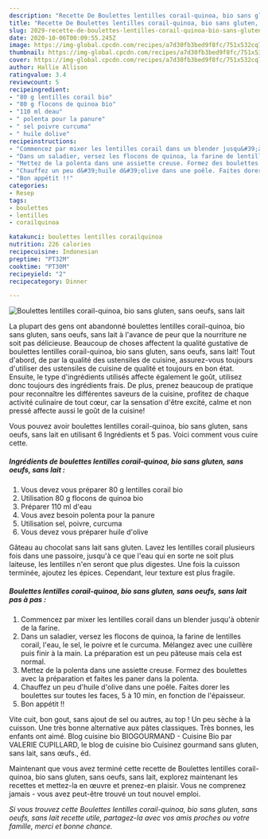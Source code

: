 ```yaml
---
description: "Recette De Boulettes lentilles corail-quinoa, bio sans gluten, sans oeufs, sans lait"
title: "Recette De Boulettes lentilles corail-quinoa, bio sans gluten, sans oeufs, sans lait"
slug: 2029-recette-de-boulettes-lentilles-corail-quinoa-bio-sans-gluten-sans-oeufs-sans-lait
date: 2020-10-06T00:09:55.245Z
image: https://img-global.cpcdn.com/recipes/a7d30fb3bed9f8fc/751x532cq70/boulettes-lentilles-corail-quinoa-bio-sans-gluten-sans-oeufs-sans-lait-photo-principale-de-la-recette.jpg
thumbnail: https://img-global.cpcdn.com/recipes/a7d30fb3bed9f8fc/751x532cq70/boulettes-lentilles-corail-quinoa-bio-sans-gluten-sans-oeufs-sans-lait-photo-principale-de-la-recette.jpg
cover: https://img-global.cpcdn.com/recipes/a7d30fb3bed9f8fc/751x532cq70/boulettes-lentilles-corail-quinoa-bio-sans-gluten-sans-oeufs-sans-lait-photo-principale-de-la-recette.jpg
author: Hallie Allison
ratingvalue: 3.4
reviewcount: 5
recipeingredient:
- "80 g lentilles corail bio"
- "80 g flocons de quinoa bio"
- "110 ml deau"
- " polenta pour la panure"
- " sel poivre curcuma"
- " huile dolive"
recipeinstructions:
- "Commencez par mixer les lentilles corail dans un blender jusqu&#39;à obtenir de la farine."
- "Dans un saladier, versez les flocons de quinoa, la farine de lentilles corail, l&#39;eau, le sel, le poivre et le curcuma. Mélangez avec une cuillère puis finir à la main. La préparation est un peu pâteuse mais cela est normal."
- "Mettez de la polenta dans une assiette creuse. Formez des boulettes avec la préparation et faites les paner dans la polenta."
- "Chauffez un peu d&#39;huile d&#39;olive dans une poêle. Faites dorer les boulettes sur toutes les faces, 5 à 10 min, en fonction de l&#39;épaisseur."
- "Bon appétit !!"
categories:
- Resep
tags:
- boulettes
- lentilles
- corailquinoa

katakunci: boulettes lentilles corailquinoa 
nutrition: 226 calories
recipecuisine: Indonesian
preptime: "PT32M"
cooktime: "PT30M"
recipeyield: "2"
recipecategory: Dinner

---
```



![Boulettes lentilles corail-quinoa, bio sans gluten, sans oeufs, sans lait](https://img-global.cpcdn.com/recipes/a7d30fb3bed9f8fc/751x532cq70/boulettes-lentilles-corail-quinoa-bio-sans-gluten-sans-oeufs-sans-lait-photo-principale-de-la-recette.jpg)

La plupart des gens ont abandonné boulettes lentilles corail-quinoa, bio sans gluten, sans oeufs, sans lait à l'avance de peur que la nourriture ne soit pas délicieuse. Beaucoup de choses affectent la qualité gustative de boulettes lentilles corail-quinoa, bio sans gluten, sans oeufs, sans lait! Tout d'abord, de par la qualité des ustensiles de cuisine, assurez-vous toujours d'utiliser des ustensiles de cuisine de qualité et toujours en bon état. Ensuite, le type d'ingrédients utilisés affecte également le goût, utilisez donc toujours des ingrédients frais. De plus, prenez beaucoup de pratique pour reconnaître les différentes saveurs de la cuisine, profitez de chaque activité culinaire de tout cœur, car la sensation d'être excité, calme et non pressé affecte aussi le goût de la cuisine!

<!--inarticleads1-->

Vous pouvez avoir boulettes lentilles corail-quinoa, bio sans gluten, sans oeufs, sans lait en utilisant 6 Ingrédients et 5 pas. Voici comment vous cuire cette.

##### Ingrédients de boulettes lentilles corail-quinoa, bio sans gluten, sans oeufs, sans lait :

1. Vous devez vous préparer 80 g lentilles corail bio
1. Utilisation 80 g flocons de quinoa bio
1. Préparer 110 ml d&#39;eau
1. Vous avez besoin  polenta pour la panure
1. Utilisation  sel, poivre, curcuma
1. Vous devez vous préparer  huile d&#39;olive


Gâteau au chocolat sans lait sans gluten. Lavez les lentilles corail plusieurs fois dans une passoire, jusqu&#39;à ce que l&#39;eau qui en sorte ne soit plus laiteuse, les lentilles n&#39;en seront que plus digestes. Une fois la cuisson terminée, ajoutez les épices. Cependant, leur texture est plus fragile. 

<!--inarticleads2-->

##### Boulettes lentilles corail-quinoa, bio sans gluten, sans oeufs, sans lait pas à pas :

1. Commencez par mixer les lentilles corail dans un blender jusqu&#39;à obtenir de la farine.
1. Dans un saladier, versez les flocons de quinoa, la farine de lentilles corail, l&#39;eau, le sel, le poivre et le curcuma. Mélangez avec une cuillère puis finir à la main. La préparation est un peu pâteuse mais cela est normal.
1. Mettez de la polenta dans une assiette creuse. Formez des boulettes avec la préparation et faites les paner dans la polenta.
1. Chauffez un peu d&#39;huile d&#39;olive dans une poêle. Faites dorer les boulettes sur toutes les faces, 5 à 10 min, en fonction de l&#39;épaisseur.
1. Bon appétit !!


Vite cuit, bon gout, sans ajout de sel ou autres, au top ! Un peu sèche à la cuisson. Une très bonne alternative aux pâtes classiques. Très bonnes, les enfants ont aimé. Blog cuisine bio BIOGOURMAND - Cuisine Bio par VALERIE CUPILLARD, le blog de cuisine bio Cuisinez gourmand sans gluten, sans lait, sans œufs., éd. 

<!--inarticleads1-->

<p>
Maintenant que vous avez terminé cette recette de Boulettes lentilles corail-quinoa, bio sans gluten, sans oeufs, sans lait, explorez maintenant les recettes et mettez-la en œuvre et prenez-en plaisir. Vous ne comprenez jamais - vous avez peut-être trouvé un tout nouvel emploi.
</p>

<p>
<i>Si vous trouvez cette Boulettes lentilles corail-quinoa, bio sans gluten, sans oeufs, sans lait recette utile, partagez-la avec vos amis proches ou votre famille, merci et bonne chance.</i>
</p>
